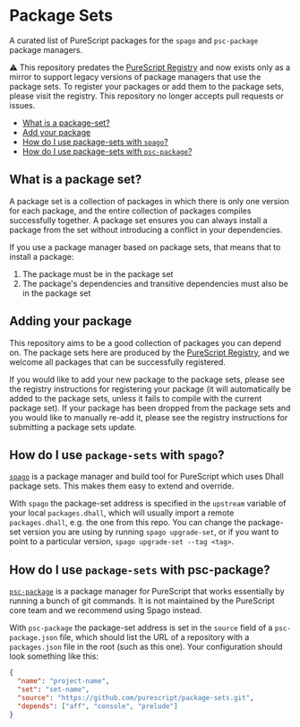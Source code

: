 # Package Sets

A curated list of PureScript packages for the `spago` and `psc-package` package managers.

:warning: This repository predates the [PureScript Registry](https://github.com/purescript/registry) and now exists only as a mirror to support legacy versions of package managers that use the package sets. To register your packages or add them to the package sets, please visit the registry. This repository no longer accepts pull requests or issues.

- [What is a package-set?](#what-is-a-package-set)
- [Add your package](#add-your-package)
- [How do I use package-sets with `spago`?](#how-do-i-use-package-sets-with-spago)
- [How do I use package-sets with `psc-package`?](#how-do-i-use-package-sets-with-psc-package)

## What is a package set?

A package set is a collection of packages in which there is only one version for each package, and the entire collection of packages compiles successfully together. A package set ensures you can always install a package from the set without introducing a conflict in your dependencies.

If you use a package manager based on package sets, that means that to install a package:

1. The package must be in the package set
2. The package's dependencies and transitive dependencies must also be in the package set

## Adding your package

This repository aims to be a good collection of packages you can depend on. The package sets here are produced by the [PureScript Registry](https://github.com/purescript/registry), and we welcome all packages that can be successfully registered.

If you would like to add your new package to the package sets, please see the registry instructions for registering your package (it will automatically be added to the package sets, unless it fails to compile with the current package set). If your package has been dropped from the package sets and you would like to manually re-add it, please see the registry instructions for submitting a package sets update.

## How do I use `package-sets` with `spago`?

[`spago`][spago] is a package manager and build tool for PureScript which uses Dhall package sets. This makes them easy to extend and override.

With `spago` the package-set address is specified in the `upstream` variable of your local `packages.dhall`, which will usually import a remote `packages.dhall`, e.g. the one from this repo. You can change the package-set version you are using by running `spago upgrade-set`, or if you want to point to a particular version, `spago upgrade-set --tag <tag>`.

## How do I use `package-sets` with psc-package?

[`psc-package`][psc-package] is a package manager for PureScript that works essentially by running a bunch of git commands. It is not maintained by the PureScript core team and we recommend using Spago instead.

With `psc-package` the package-set address is set in the `source` field of a `psc-package.json` file, which should list the URL of a repository with a `packages.json` file in the root (such as this one). Your configuration should look something like this:

```json
{
  "name": "project-name",
  "set": "set-name",
  "source": "https://github.com/purescript/package-sets.git",
  "depends": ["aff", "console", "prelude"]
}
```

[spago]: https://github.com/purescript/spago
[psc-package]: https://github.com/purescript/psc-package
